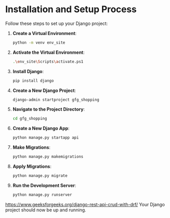 # Installation and Setup Process

Follow these steps to set up your Django project:

1. **Create a Virtual Environment**:
    ```sh
    python -m venv env_site
    ```

2. **Activate the Virtual Environment**:
    ```sh
    .\env_site\Scripts\activate.ps1
    ```

3. **Install Django**:
    ```sh
    pip install django
    ```

4. **Create a New Django Project**:
    ```sh
    django-admin startproject gfg_shopping
    ```

5. **Navigate to the Project Directory**:
    ```sh
    cd gfg_shopping
    ```

6. **Create a New Django App**:
    ```sh
    python manage.py startapp api
    ```

7. **Make Migrations**:
    ```sh
    python manage.py makemigrations
    ```

8. **Apply Migrations**:
    ```sh
    python manage.py migrate
    ```

9. **Run the Development Server**:
    ```sh
    python manage.py runserver
    ```
https://www.geeksforgeeks.org/django-rest-api-crud-with-drf/
Your Django project should now be up and running.